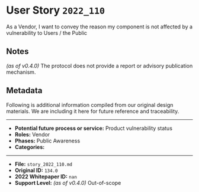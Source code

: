 
# User Story `2022_110` #

<!-- story-start -->As a Vendor, I want to convey the reason my component is not affected by a vulnerability to Users / the Public<!-- story-end -->

## Notes ##

*(as of v0.4.0)*
The protocol does not provide a report or advisory publication mechanism.

## Metadata ##

Following is additional information compiled from our original design materials.
We are including it here for future reference and traceability.

---

- **Potential future process or service:** Product vulnerability status
- **Roles:** Vendor
- **Phases:** Public Awareness
- **Categories:**

---

- **File:** `story_2022_110.md`
- **Original ID:** `134.0`
- **2022 Whitepaper ID:** `nan`
- **Support Level:** *(as of v0.4.0)* Out-of-scope

